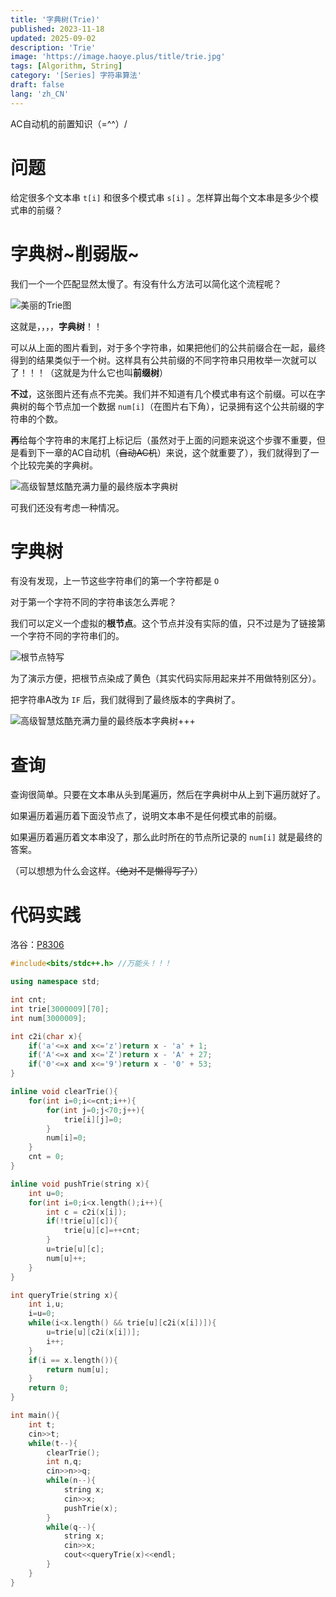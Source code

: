 ```yaml
---
title: '字典树(Trie)'
published: 2023-11-18
updated: 2025-09-02
description: 'Trie'
image: 'https://image.haoye.plus/title/trie.jpg'
tags: [Algorithm, String]
category: '[Series] 字符串算法'
draft: false 
lang: 'zh_CN'
---
```


AC自动机的前置知识（=^^）/

# 问题

给定很多个文本串 `t[i]` 和很多个模式串 `s[i]` 。怎样算出每个文本串是多少个模式串的前缀？

# 字典树~削弱版~

我们一个一个匹配显然太慢了。有没有什么方法可以简化这个流程呢？

![美丽的Trie图](https://image.haoye.plus/Screenshot%20from%202023-11-18%2019-47-15.png)

这就是，，，，**字典树**！！

可以从上面的图片看到，对于多个字符串，如果把他们的公共前缀合在一起，最终得到的结果类似于一个树。这样具有公共前缀的不同字符串只用枚举一次就可以了！！！（这就是为什么它也叫**前缀树**）

**不过**，这张图片还有点不完美。我们并不知道有几个模式串有这个前缀。可以在字典树的每个节点加一个数据 `num[i]`（在图片右下角），记录拥有这个公共前缀的字符串的个数。

**再**给每个字符串的末尾打上标记后（虽然对于上面的问题来说这个步骤不重要，但是看到下一章的AC自动机（~~自动AC机~~）来说，这个就重要了），我们就得到了一个比较完美的字典树。

![高级智慧炫酷充满力量的最终版本字典树](https://image.haoye.plus/Screenshot%20from%202023-11-18%2019-46-55.png)

可我们还没有考虑一种情况。

# 字典树

有没有发现，上一节这些字符串们的第一个字符都是 `O`

对于第一个字符不同的字符串该怎么弄呢？

我们可以定义一个虚拟的**根节点**。这个节点并没有实际的值，只不过是为了链接第一个字符不同的字符串们的。

![根节点特写](https://image.haoye.plus/Screenshot%20from%202023-11-18%2019-43-22.png)

为了演示方便，把根节点染成了黄色（其实代码实际用起来并不用做特别区分）。

把字符串A改为 `IF` 后，我们就得到了最终版本的字典树了。

![高级智慧炫酷充满力量的最终版本字典树+++](https://image.haoye.plus/Screenshot%20from%202023-11-18%2019-50-37.png)

# 查询

查询很简单。只要在文本串从头到尾遍历，然后在字典树中从上到下遍历就好了。

如果遍历着遍历着下面没节点了，说明文本串不是任何模式串的前缀。

如果遍历着遍历着文本串没了，那么此时所在的节点所记录的 `num[i]` 就是最终的答案。

（可以想想为什么会这样。~~（绝对不是懒得写了）~~）

# 代码实践

洛谷：[P8306](https://www.luogu.com.cn/problem/P8306)

```c++
#include<bits/stdc++.h> //万能头！！！

using namespace std;

int cnt;
int trie[3000009][70];
int num[3000009];

int c2i(char x){
    if('a'<=x and x<='z')return x - 'a' + 1;
    if('A'<=x and x<='Z')return x - 'A' + 27;
    if('0'<=x and x<='9')return x - '0' + 53;
}

inline void clearTrie(){
    for(int i=0;i<=cnt;i++){
        for(int j=0;j<70;j++){
            trie[i][j]=0;
        }
        num[i]=0;
    }
    cnt = 0;
}

inline void pushTrie(string x){
    int u=0;
    for(int i=0;i<x.length();i++){
        int c = c2i(x[i]);
        if(!trie[u][c]){
            trie[u][c]=++cnt;
        }
        u=trie[u][c];
        num[u]++;
    }
}

int queryTrie(string x){
    int i,u;
    i=u=0;
    while(i<x.length() && trie[u][c2i(x[i])]){
        u=trie[u][c2i(x[i])];
        i++;
    }
    if(i == x.length()){
        return num[u];
    }
    return 0;
}

int main(){
    int t;
    cin>>t;
    while(t--){
        clearTrie();
        int n,q;
        cin>>n>>q;
        while(n--){
            string x;
            cin>>x;
            pushTrie(x);
        }
        while(q--){
            string x;
            cin>>x;
            cout<<queryTrie(x)<<endl;
        }
    }
}
```

